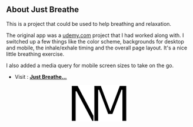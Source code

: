 ## About Just Breathe

This is a project that could be used to help breathing and relaxation.

The original app was a
<a href="https://www.udemy.com/" target="_blank">udemy.com</a>
project that I had worked along with. I switched up a few things like the color scheme, backgrounds for
desktop and mobile,
the inhale/exhale timing and the overall page layout. It's a nice little breathing exercise.

I also added a media query for mobile screen sizes to take on the go.

- Visit : **[Just Breathe...](https://naynayren.github.io/inhale-exhale/)**

<p align="center">
    <img src="img/logo.png" alt="My Logo" width="153" height="100" />
</p>
